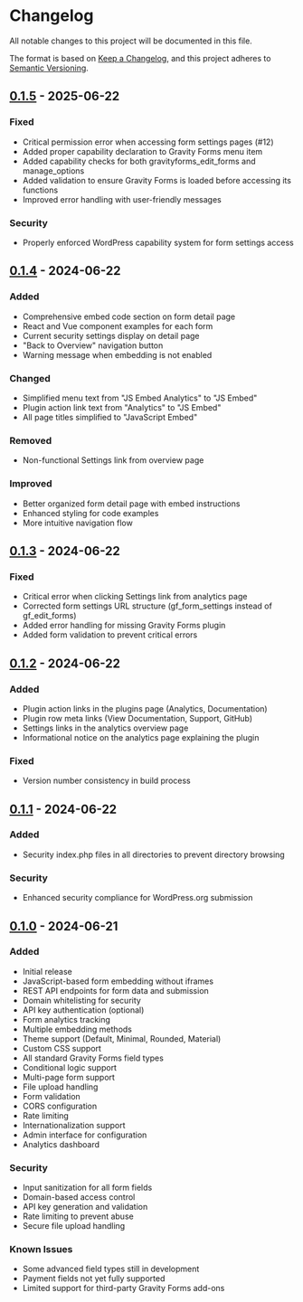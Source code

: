 # Changelog

All notable changes to this project will be documented in this file.

The format is based on [Keep a Changelog](https://keepachangelog.com/en/1.0.0/),
and this project adheres to [Semantic Versioning](https://semver.org/spec/v2.0.0.html).

## [0.1.5] - 2025-06-22

### Fixed
- Critical permission error when accessing form settings pages (#12)
- Added proper capability declaration to Gravity Forms menu item
- Added capability checks for both gravityforms_edit_forms and manage_options
- Added validation to ensure Gravity Forms is loaded before accessing its functions
- Improved error handling with user-friendly messages

### Security
- Properly enforced WordPress capability system for form settings access

## [0.1.4] - 2024-06-22

### Added
- Comprehensive embed code section on form detail page
- React and Vue component examples for each form
- Current security settings display on detail page
- "Back to Overview" navigation button
- Warning message when embedding is not enabled

### Changed
- Simplified menu text from "JS Embed Analytics" to "JS Embed"
- Plugin action link text from "Analytics" to "JS Embed"
- All page titles simplified to "JavaScript Embed"

### Removed
- Non-functional Settings link from overview page

### Improved
- Better organized form detail page with embed instructions
- Enhanced styling for code examples
- More intuitive navigation flow

## [0.1.3] - 2024-06-22

### Fixed
- Critical error when clicking Settings link from analytics page
- Corrected form settings URL structure (gf_form_settings instead of gf_edit_forms)
- Added error handling for missing Gravity Forms plugin
- Added form validation to prevent critical errors

## [0.1.2] - 2024-06-22

### Added
- Plugin action links in the plugins page (Analytics, Documentation)
- Plugin row meta links (View Documentation, Support, GitHub)
- Settings links in the analytics overview page
- Informational notice on the analytics page explaining the plugin

### Fixed
- Version number consistency in build process

## [0.1.1] - 2024-06-22

### Added
- Security index.php files in all directories to prevent directory browsing

### Security
- Enhanced security compliance for WordPress.org submission

## [0.1.0] - 2024-06-21

### Added
- Initial release
- JavaScript-based form embedding without iframes
- REST API endpoints for form data and submission
- Domain whitelisting for security
- API key authentication (optional)
- Form analytics tracking
- Multiple embedding methods
- Theme support (Default, Minimal, Rounded, Material)
- Custom CSS support
- All standard Gravity Forms field types
- Conditional logic support
- Multi-page form support
- File upload handling
- Form validation
- CORS configuration
- Rate limiting
- Internationalization support
- Admin interface for configuration
- Analytics dashboard

### Security
- Input sanitization for all form fields
- Domain-based access control
- API key generation and validation
- Rate limiting to prevent abuse
- Secure file upload handling

### Known Issues
- Some advanced field types still in development
- Payment fields not yet fully supported
- Limited support for third-party Gravity Forms add-ons

[0.1.5]: https://github.com/jezweb/js-gravity-forms-embed/compare/v0.1.4...v0.1.5
[0.1.4]: https://github.com/jezweb/js-gravity-forms-embed/compare/v0.1.3...v0.1.4
[0.1.3]: https://github.com/jezweb/js-gravity-forms-embed/compare/v0.1.2...v0.1.3
[0.1.2]: https://github.com/jezweb/js-gravity-forms-embed/compare/v0.1.1...v0.1.2
[0.1.1]: https://github.com/jezweb/js-gravity-forms-embed/compare/v0.1.0...v0.1.1
[0.1.0]: https://github.com/jezweb/js-gravity-forms-embed/releases/tag/v0.1.0